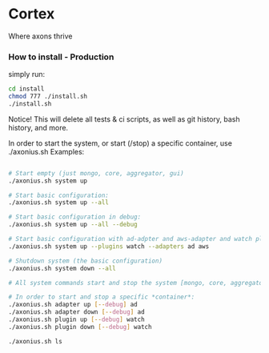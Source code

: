 # Cortex
Where axons thrive

### How to install - Production

simply run: 
```bash
cd install
chmod 777 ./install.sh
./install.sh 
```

Notice! This will delete all tests & ci scripts, as well as git history, bash history, and more.

In order to start the system, or start (/stop) a specific container, use ./axonius.sh
Examples:
```bash

# Start empty (just mongo, core, aggregator, gui)
./axonius.sh system up

# Start basic configuration:
./axonius.sh system up --all

# Start basic configuration in debug:
./axonius.sh system up --all --debug

# Start basic configuration with ad-adpter and aws-adapter and watch plugin 
./axonius.sh system up --plugins watch --adapters ad aws

# Shutdown system (the basic configuration)
./axonius.sh system down --all

# All system commands start and stop the system [mongo, core, aggregator, gui] plus any other specified containers

# In order to start and stop a specific *container*:
./axonius.sh adapter up [--debug] ad
./axonius.sh adapter down [--debug] ad
./axonius.sh plugin up [--debug] watch
./axonius.sh plugin down [--debug] watch

./axonius.sh ls
```
